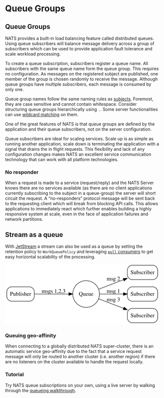 # Queue Groups

## Queue Groups

NATS provides a built-in load balancing feature called distributed queues. Using queue subscribers will balance message delivery across a group of subscribers which can be used to provide application fault tolerance and scale workload processing.

To create a queue subscription, subscribers register a queue name. All subscribers with the same queue name form the queue group. This requires no configuration. As messages on the registered subject are published, one member of the group is chosen randomly to receive the message. Although queue groups have multiple subscribers, each message is consumed by only one.

Queue group names follow the same naming rules as [subjects](subjects.md). Foremost, they are case sensitive and cannot contain whitespace. Consider structuring queue groups hierarchically using `.`. Some server functionalities can use [wildcard matching](subjects.md#wildcards) on them.

One of the great features of NATS is that queue groups are defined by the application and their queue subscribers, not on the server configuration.

Queue subscribers are ideal for scaling services. Scale up is as simple as running another application, scale down is terminating the application with a signal that drains the in flight requests. This flexibility and lack of any configuration changes makes NATS an excellent service communication technology that can work with all platform technologies.

### No responder

When a request is made to a service (request/reply) and the NATS Server knows there are no services available (as there are no client applications currently subscribing to the subject in a queue-group) the server will short circuit the request. A “no-responders” protocol message will be sent back to the requesting client which will break from blocking API calls. This allows applications to immediately react which further enables building a highly responsive system at scale, even in the face of application failures and network partitions.

## Stream as a queue

With [JetStream](jetstream.md) a stream can also be used as a queue by setting the retention policy to `WorkQueuePolicy` and leveraging [`pull` consumers](../jetstream/concepts/consumers.md) to get easy horizontal scalability of the processing.

![](../.gitbook/assets/queue.svg)

### Queuing geo-affinity

When connecting to a globally distributed NATS super-cluster, there is an automatic service geo-affinity due to the fact that a service request message will only be routed to another cluster (i.e. another region) if there are no listeners on the cluster available to handle the request locally.

### Tutorial

Try NATS queue subscriptions on your own, using a live server by walking through the [queueing walkthrough](../walkthrough/queues.md).
